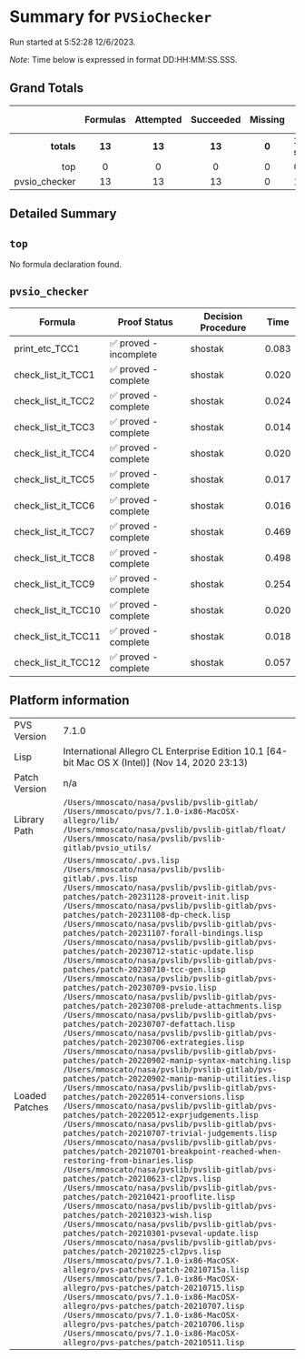 # Summary for `PVSioChecker`
Run started at 5:52:28 12/6/2023.

_Note_: Time below is expressed in format DD:HH:MM:SS.SSS.
## Grand Totals 
|            | Formulas | Attempted | Succeeded | Missing | Total Time |
| ---:       | :---:    | :---:     | :---:     | :---:   | ---        |
| **totals** | **13**   | **13**    | **13**    | **0**  | **1.510 s**   |
|top|0|0|0|0|0.000|
|pvsio_checker|13|13|13|0|1.510|
## Detailed Summary 
## `top`
No formula declaration found.
## `pvsio_checker`

| Formula | Proof Status | Decision Procedure | Time |
| ---     | ---          | ---                | ---  |
|print_etc_TCC1|✅ proved - incomplete|shostak|0.083|
|check_list_it_TCC1|✅ proved - complete|shostak|0.020|
|check_list_it_TCC2|✅ proved - complete|shostak|0.024|
|check_list_it_TCC3|✅ proved - complete|shostak|0.014|
|check_list_it_TCC4|✅ proved - complete|shostak|0.020|
|check_list_it_TCC5|✅ proved - complete|shostak|0.017|
|check_list_it_TCC6|✅ proved - complete|shostak|0.016|
|check_list_it_TCC7|✅ proved - complete|shostak|0.469|
|check_list_it_TCC8|✅ proved - complete|shostak|0.498|
|check_list_it_TCC9|✅ proved - complete|shostak|0.254|
|check_list_it_TCC10|✅ proved - complete|shostak|0.020|
|check_list_it_TCC11|✅ proved - complete|shostak|0.018|
|check_list_it_TCC12|✅ proved - complete|shostak|0.057|
## Platform information 
|  |  |
|---|---|
| PVS Version | 7.1.0 |
| Lisp| International Allegro CL Enterprise Edition 10.1 [64-bit Mac OS X (Intel)] (Nov 14, 2020 23:13)|
| Patch Version| n/a|
| Library Path| `/Users/mmoscato/nasa/pvslib/pvslib-gitlab/`<br/>`/Users/mmoscato/pvs/7.1.0-ix86-MacOSX-allegro/lib/`<br/>`/Users/mmoscato/nasa/pvslib/pvslib-gitlab/float/`<br/>`/Users/mmoscato/nasa/pvslib/pvslib-gitlab/pvsio_utils/`|
| Loaded Patches | `/Users/mmoscato/.pvs.lisp`<br/>`/Users/mmoscato/nasa/pvslib/pvslib-gitlab/.pvs.lisp`<br/>`/Users/mmoscato/nasa/pvslib/pvslib-gitlab/pvs-patches/patch-20231128-proveit-init.lisp`<br/>`/Users/mmoscato/nasa/pvslib/pvslib-gitlab/pvs-patches/patch-20231108-dp-check.lisp`<br/>`/Users/mmoscato/nasa/pvslib/pvslib-gitlab/pvs-patches/patch-20231107-forall-bindings.lisp`<br/>`/Users/mmoscato/nasa/pvslib/pvslib-gitlab/pvs-patches/patch-20230712-static-update.lisp`<br/>`/Users/mmoscato/nasa/pvslib/pvslib-gitlab/pvs-patches/patch-20230710-tcc-gen.lisp`<br/>`/Users/mmoscato/nasa/pvslib/pvslib-gitlab/pvs-patches/patch-20230709-pvsio.lisp`<br/>`/Users/mmoscato/nasa/pvslib/pvslib-gitlab/pvs-patches/patch-20230708-prelude-attachments.lisp`<br/>`/Users/mmoscato/nasa/pvslib/pvslib-gitlab/pvs-patches/patch-20230707-defattach.lisp`<br/>`/Users/mmoscato/nasa/pvslib/pvslib-gitlab/pvs-patches/patch-20230706-extrategies.lisp`<br/>`/Users/mmoscato/nasa/pvslib/pvslib-gitlab/pvs-patches/patch-20220902-manip-syntax-matching.lisp`<br/>`/Users/mmoscato/nasa/pvslib/pvslib-gitlab/pvs-patches/patch-20220902-manip-manip-utilities.lisp`<br/>`/Users/mmoscato/nasa/pvslib/pvslib-gitlab/pvs-patches/patch-20220514-conversions.lisp`<br/>`/Users/mmoscato/nasa/pvslib/pvslib-gitlab/pvs-patches/patch-20220512-exprjudgements.lisp`<br/>`/Users/mmoscato/nasa/pvslib/pvslib-gitlab/pvs-patches/patch-20210707-trivial-judgements.lisp`<br/>`/Users/mmoscato/nasa/pvslib/pvslib-gitlab/pvs-patches/patch-20210701-breakpoint-reached-when-restoring-from-binaries.lisp`<br/>`/Users/mmoscato/nasa/pvslib/pvslib-gitlab/pvs-patches/patch-20210623-cl2pvs.lisp`<br/>`/Users/mmoscato/nasa/pvslib/pvslib-gitlab/pvs-patches/patch-20210421-prooflite.lisp`<br/>`/Users/mmoscato/nasa/pvslib/pvslib-gitlab/pvs-patches/patch-20210323-wish.lisp`<br/>`/Users/mmoscato/nasa/pvslib/pvslib-gitlab/pvs-patches/patch-20210301-pvseval-update.lisp`<br/>`/Users/mmoscato/nasa/pvslib/pvslib-gitlab/pvs-patches/patch-20210225-cl2pvs.lisp`<br/>`/Users/mmoscato/pvs/7.1.0-ix86-MacOSX-allegro/pvs-patches/patch-20210715a.lisp`<br/>`/Users/mmoscato/pvs/7.1.0-ix86-MacOSX-allegro/pvs-patches/patch-20210715.lisp`<br/>`/Users/mmoscato/pvs/7.1.0-ix86-MacOSX-allegro/pvs-patches/patch-20210707.lisp`<br/>`/Users/mmoscato/pvs/7.1.0-ix86-MacOSX-allegro/pvs-patches/patch-20210706.lisp`<br/>`/Users/mmoscato/pvs/7.1.0-ix86-MacOSX-allegro/pvs-patches/patch-20210511.lisp`|
